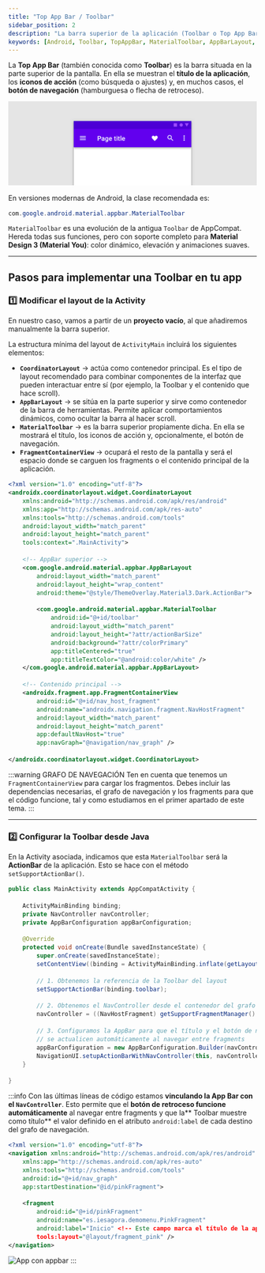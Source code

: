 ```yaml
---
title: "Top App Bar / Toolbar"
sidebar_position: 2
description: "La barra superior de la aplicación (Toolbar o Top App Bar) permite mostrar el título, acciones y opciones de navegación, integrándose fácilmente con NavigationUI y los principios de Material Design."
keywords: [Android, Toolbar, TopAppBar, MaterialToolbar, AppBarLayout, CoordinatorLayout, NavigationUI]
---
```


<div class="justify-text">

La **Top App Bar** (también conocida como **Toolbar**) es la barra situada en la parte superior de la pantalla. En ella se muestran el **título de la aplicación**, los **iconos de acción** (como búsqueda o ajustes) y, en muchos casos, el **botón de navegación** (hamburguesa o flecha de retroceso).

![Demo toolbar](../0-img/demo-toolbar.png)

En versiones modernas de Android, la clase recomendada es:

```java
com.google.android.material.appbar.MaterialToolbar
```

`MaterialToolbar` es una evolución de la antigua `Toolbar` de AppCompat.
Hereda todas sus funciones, pero con soporte completo para **Material Design 3 (Material You)**: color dinámico, elevación y animaciones suaves.

---

## Pasos para implementar una Toolbar en tu app

### 1️⃣ Modificar el layout de la Activity

En nuestro caso, vamos a partir de un **proyecto vacío**, al que añadiremos manualmente la barra superior.

La estructura mínima del layout de `ActivityMain` incluirá los siguientes elementos:

* **`CoordinatorLayout`** → actúa como contenedor principal. Es el tipo de layout recomendado para combinar componentes de la interfaz que pueden interactuar entre sí (por ejemplo, la Toolbar y el contenido que hace scroll).
* **`AppBarLayout`** → se sitúa en la parte superior y sirve como contenedor de la barra de herramientas. Permite aplicar comportamientos dinámicos, como ocultar la barra al hacer scroll.
* **`MaterialToolbar`** → es la barra superior propiamente dicha. En ella se mostrará el título, los iconos de acción y, opcionalmente, el botón de navegación.
* **`FragmentContainerView`** → ocupará el resto de la pantalla y será el espacio donde se carguen los fragments o el contenido principal de la aplicación.


```xml title="activity_main.xml"
<?xml version="1.0" encoding="utf-8"?>
<androidx.coordinatorlayout.widget.CoordinatorLayout
    xmlns:android="http://schemas.android.com/apk/res/android"
    xmlns:app="http://schemas.android.com/apk/res-auto"
    xmlns:tools="http://schemas.android.com/tools"
    android:layout_width="match_parent"
    android:layout_height="match_parent"
    tools:context=".MainActivity">

    <!-- AppBar superior -->
    <com.google.android.material.appbar.AppBarLayout
        android:layout_width="match_parent"
        android:layout_height="wrap_content"
        android:theme="@style/ThemeOverlay.Material3.Dark.ActionBar">

        <com.google.android.material.appbar.MaterialToolbar
            android:id="@+id/toolbar"
            android:layout_width="match_parent"
            android:layout_height="?attr/actionBarSize"
            android:background="?attr/colorPrimary"
            app:titleCentered="true"
            app:titleTextColor="@android:color/white" />
    </com.google.android.material.appbar.AppBarLayout>

    <!-- Contenido principal -->
    <androidx.fragment.app.FragmentContainerView
        android:id="@+id/nav_host_fragment"
        android:name="androidx.navigation.fragment.NavHostFragment"
        android:layout_width="match_parent"
        android:layout_height="match_parent"
        app:defaultNavHost="true"
        app:navGraph="@navigation/nav_graph" />

</androidx.coordinatorlayout.widget.CoordinatorLayout>
```

:::warning GRAFO DE NAVEGACIÓN
Ten en cuenta que tenemos un `FragmentContainerView` para cargar los fragmentos. Debes incluir las dependencias necesarias, el grafo de navegación y los fragments para que el código funcione, tal y como estudiamos en el primer apartado de este tema.
:::

---

### 2️⃣ Configurar la Toolbar desde Java

En la Activity asociada, indicamos que esta `MaterialToolbar` será la **ActionBar** de la aplicación.
Esto se hace con el método `setSupportActionBar()`.

```java title="MainActivity.java"
public class MainActivity extends AppCompatActivity {

    ActivityMainBinding binding;
    private NavController navController;
    private AppBarConfiguration appBarConfiguration;

    @Override
    protected void onCreate(Bundle savedInstanceState) {
        super.onCreate(savedInstanceState);
        setContentView((binding = ActivityMainBinding.inflate(getLayoutInflater())).getRoot());

        // 1. Obtenemos la referencia de la Toolbar del layout
        setSupportActionBar(binding.toolbar);

        // 2. Obtenemos el NavController desde el contenedor del grafo
        navController = ((NavHostFragment) getSupportFragmentManager().findFragmentById(R.id.nav_host_fragment)).getNavController();

        // 3. Configuramos la AppBar para que el título y el botón de navegación
        // se actualicen automáticamente al navegar entre fragments
        appBarConfiguration = new AppBarConfiguration.Builder(navController.getGraph()).build();
        NavigationUI.setupActionBarWithNavController(this, navController, appBarConfiguration);
    }

}
```

:::info
Con las últimas líneas de código estamos **vinculando la App Bar con el `NavController`**.
Esto permite que el **botón de retroceso funcione automáticamente** al navegar entre fragments y que la** Toolbar muestre como título** el valor definido en el atributo `android:label` de cada destino del grafo de navegación.

```xml title="nav_graph.xml"
<?xml version="1.0" encoding="utf-8"?>
<navigation xmlns:android="http://schemas.android.com/apk/res/android"
    xmlns:app="http://schemas.android.com/apk/res-auto"
    xmlns:tools="http://schemas.android.com/tools"
    android:id="@+id/nav_graph"
    app:startDestination="@id/pinkFragment">

    <fragment
        android:id="@+id/pinkFragment"
        android:name="es.iesagora.demomenu.PinkFragment"
        android:label="Inicio" <!-- Este campo marca el título de la app bar -->
        tools:layout="@layout/fragment_pink" />
</navigation>
````

![App con appbar](../0-img/app-con-appbar.png)
:::

</div>

